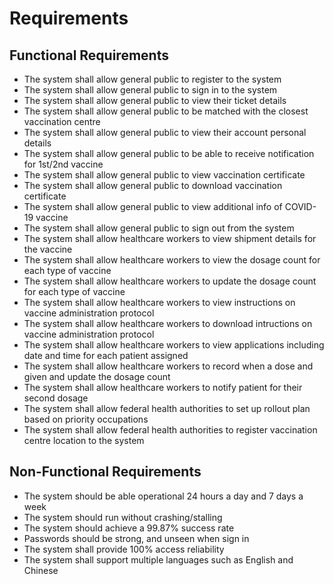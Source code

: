 # Requirements

## Functional Requirements
- The system shall allow general public to register to the system
- The system shall allow general public to sign in to the system
- The system shall allow general public to view their ticket details 
- The system shall allow general public to be matched with the closest vaccination centre
- The system shall allow general public to view their account personal details
- The system shall allow general public to be able to receive notification for 1st/2nd vaccine
- The system shall allow general public to view vaccination certificate
- The system shall allow general public to download vaccination certificate
- The system shall allow general public to view additional info of COVID-19 vaccine
- The system shall allow general public to sign out from the system  
- The system shall allow healthcare workers to view shipment details for the vaccine
- The system shall allow healthcare workers to view the dosage count for each type of vaccine
- The system shall allow healthcare workers to update the dosage count for each type of vaccine
- The system shall allow healthcare workers to view instructions on vaccine administration protocol 
- The system shall allow healthcare workers to download intructions on vaccine administration protocol 
- The system shall allow healthcare workers to view applications including date and time for each patient assigned
- The system shall allow healthcare workers to record when a dose and given and update the dosage count
- The system shall allow healthcare workers to notify patient for their second dosage
- The system shall allow federal health authorities to set up rollout plan based on priority occupations
- The system shall allow federal health authorities to register vaccination centre location to the system

## Non-Functional Requirements
- The system should be able operational 24 hours a day and 7 days a week
- The system should run without crashing/stalling
- The system should achieve a 99.87% success rate
- Passwords should be strong, and unseen when sign in
- The system shall provide 100% access reliability
- The system shall support multiple languages such as English and Chinese
